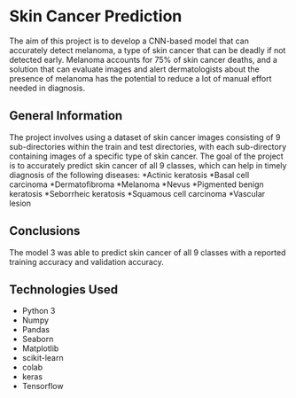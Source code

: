 # Skin Cancer Prediction
The aim of this project is to develop a CNN-based model that can accurately detect melanoma, a type of skin cancer that can be deadly if not detected early. Melanoma accounts for 75% of skin cancer deaths, and a solution that can evaluate images and alert dermatologists about the presence of melanoma has the potential to reduce a lot of manual effort needed in diagnosis.

## General Information
The project involves using a dataset of skin cancer images consisting of 9 sub-directories within the train and test directories, with each sub-directory containing images of a specific type of skin cancer. The goal of the project is to accurately predict skin cancer of all 9 classes, which can help in timely diagnosis of the following diseases:
*Actinic keratosis
*Basal cell carcinoma
*Dermatofibroma
*Melanoma
*Nevus
*Pigmented benign keratosis
*Seborrheic keratosis
*Squamous cell carcinoma
*Vascular lesion

## Conclusions
The model 3 was able to predict skin cancer of all 9 classes with a reported training accuracy and validation accuracy. 


## Technologies Used
- Python 3
- Numpy
- Pandas
- Seaborn
- Matplotlib
- scikit-learn
- colab
- keras
- Tensorflow
